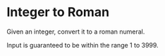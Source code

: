 # Integer to Roman

Given an integer, convert it to a roman numeral.

Input is guaranteed to be within the range 1 to 3999.
